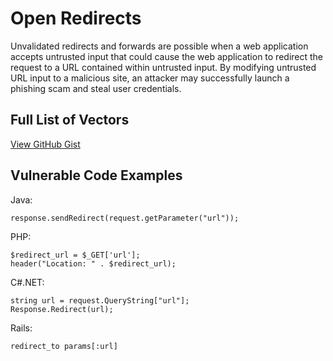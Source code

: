 # Open Redirects

Unvalidated redirects and forwards are possible when a web application accepts untrusted input that could cause the web application to redirect the request to a URL contained within untrusted input. By modifying untrusted URL input to a malicious site, an attacker may successfully launch a phishing scam and steal user credentials.

## Full List of Vectors
[View GitHub Gist](https://gist.github.com/pr0fg/49657b8a5249a3232d69e7d50e822664)

## Vulnerable Code Examples

Java:
```
response.sendRedirect(request.getParameter("url"));
```

PHP:
```
$redirect_url = $_GET['url'];
header("Location: " . $redirect_url);
```

C#.NET:
```
string url = request.QueryString["url"];
Response.Redirect(url);
```

Rails:
```
redirect_to params[:url]
```